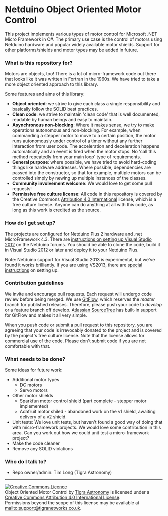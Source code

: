 # Netduino Object Oriented Motor Control #

This project implements various types of motor control for Microsoft .NET Micro Framework in C#. The primary use case is the control of motors using Netduino hardware and popular widely available motor shields. Support for other platforms/shields and motor types may be added in future.

### What is this repository for? ###

Motors are objects, too! There is a lot of micro-framework code out there that looks like it was written in Fortran in the 1960s. We have tried to take a more object oriented approach to this library.

Some features and aims of this library:


- **Object oriented**: we strive to give each class a single responsibility and basically follow the SOLID best practices.
- **Clean code**: we strive to maintain 'clean code' that is well documented, readable by human beings and easy to maintain.
- **Asynchronous non-blocking**: Where it makes sense, we try to make operations autonomous and non-blocking. For example, when commanding a stepper motor to move to a certain position, the motor runs autonomously under control of a timer without any further interaction from user code. The acceleration and deceleration happens automatically and an event is fired when the motor stops. No 'call this method repeatedly from your main loop' type of requirements.
- **General purpose**: where possible, we have tried to avoid hard-coding things like hardware addresses. Where possible, dependencies are passed into the constructor, so that for example, multiple motors can be controlled simply by newing up multiple instances of the classes.
- **Community involvement welcome**: We would love to get some pull requests!
- **Permissive free culture license**: All code in this repository is covered by the Creative Commons [Attribution 4.0 International](http://creativecommons.org/licenses/by/4.0/) license, which is a free culture license. Anyone can do anything at all with this code, as long as this work is credited as the source. 

### How do I get set up? ###

The projects are configured for Netduino Plus 2 hardware and .net MicroFramework 4.3. There are [instructions on setting up Visual Studio 2012](http://forums.netduino.com/index.php?/topic/10479-netduino-plus-2-firmware-v431/ "How to set up the Netduiono SDK in Visual Studio 2012") on the Netduino forums. You should be able to clone the code, build it in Visual Studio 2012 or later and deploy it to your Netduino Plus.

Note: Netduino support for Visual Studio 2013 is experimental, but we've found it works brilliantly. If you are using VS2013, there are [special instructions](http://forums.netduino.com/index.php?/topic/10201-experimental-visual-studio-2013-support/ "How to set up the Netduino SDK in Visual Studio 2013") on setting up.

### Contribution guidelines ###

We invite and encourage pull requests. Each request will undergo code review before being merged. We use [GitFlow](http://nvie.com/posts/a-successful-git-branching-model/ "a successful Git branching model"), which reserves the *master* branch for published releases. Therefore, please push your code to *develop* or a feature branch off develop. [Atlassian SourceTree](http://www.sourcetreeapp.com/ "Free Git and Mercurial client for Windows and Mac") has built-in support for GitFlow and makes it all very simple. 

When you push code or submit a pull request to this repository, you are agreeing that your code is irrevocably donated to the project and is covered by the project's free culture license. Note that the license allows for commercial use of the code. Please don't submit code if you are not comfortable with that.

### What needs to be done? ###

Some ideas for future work:

- Additional motor types
	- DC motors
	- Servo motors
- Other motor shields
	- Sparkfun motor control shield (part complete - stepper motor implemented)
	- Adafruit motor shiled - abandoned work on the v1 shield, awaiting delivery of a v2 shield.
- Unit tests: We love unit tests, but haven't found a good way of doing that with micro-framework projects. We would love some contribution in this area. Can you work out how we could unit test a micro-framework project?
- Make the code cleaner
- Remove any SOLID violations

### Who do I talk to? ###

* Repo owner/admin: Tim Long (Tigra Astronomy)

-----
<a rel="license" href="http://creativecommons.org/licenses/by/4.0/"><img alt="Creative Commons Licence" style="border-width:0" src="http://i.creativecommons.org/l/by/4.0/88x31.png" /></a><br /><span xmlns:dct="http://purl.org/dc/terms/" href="http://purl.org/dc/dcmitype/Text" property="dct:title" rel="dct:type">Object Oriented Motor Control</span> by <a xmlns:cc="http://creativecommons.org/ns#" href="http://tigra-astronomy.com" property="cc:attributionName" rel="cc:attributionURL">Tigra Astronomy</a> is licensed under a <a rel="license" href="http://creativecommons.org/licenses/by/4.0/">Creative Commons Attribution 4.0 International License</a>.<br />Permissions beyond the scope of this license may be available at <a xmlns:cc="http://creativecommons.org/ns#" href="mailto:support@tigranetworks.co.uk" rel="cc:morePermissions">mailto:support@tigranetworks.co.uk</a>.